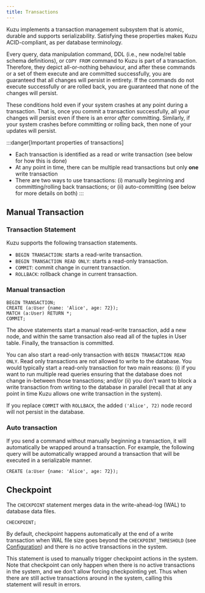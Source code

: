 ```yaml
---
title: Transactions
---
```


Kuzu implements a transaction management subsystem that is atomic, durable and supports serializability.
Satisfying these properties makes Kuzu ACID-compliant, as per database terminology.

Every query, data manipulation command, DDL (i.e., new node/rel table schema definitions), or `COPY FROM` command to Kuzu is part of a transaction. Therefore, they depict all-or-nothing behaviour, and after these commands or a set of them execute and are committed successfully, you are guaranteed that all changes will persist in entirety. If the commands do not execute successfully or are rolled back, you are guaranteed that none of the changes will persist.

These conditions hold even if your system crashes at any point during a transaction. That is, once you commit a transaction successfully, all your changes will persist even if there is an error *after* committing. Similarly, if your system crashes before committing or rolling back, then none of your updates will persist.

:::danger[Important properties of transactions]
- Each transaction is identified as a read or write transaction (see below for how this is done)
- At any point in time, there can be multiple read transactions but only **one** write transaction
- There are two ways to use transactions: (i) manually beginning and committing/rolling back transactions;
or (ii) auto-committing (see below for more details on both)
:::

## Manual Transaction

### Transaction Statement

Kuzu supports the following transaction statements.

- `BEGIN TRANSACTION`: starts a read-write transaction.
- `BEGIN TRANSACTION READ ONLY`: starts a read-only transaction.
- `COMMIT`: commit change in current transaction.
- `ROLLBACK`: rollback change in current transaction.

### Manual transaction
```cypher
BEGIN TRANSACTION;
CREATE (a:User {name: 'Alice', age: 72});
MATCH (a:User) RETURN *;
COMMIT;
```
The above statements start a manual read-write transaction, add a new node, and within the same transaction also read all of the tuples in User table. Finally, the transaction is committed.

You can also start a read-only transaction with `BEGIN TRANSACTION READ ONLY`. Read only transactions are not allowed to write to the database. You would typically start a read-only transaction for two main reasons: (i) if you want to run multiple read queries ensuring that the database does not change in-between those transactions; and/or (ii) you don't want to block a write transaction from writing to the database in parallel (recall that at any point in time Kuzu allows one write transaction in the system).

If you replace `COMMIT` with `ROLLBACK`, the added `('Alice', 72)` node record will not persist in the database.

### Auto transaction
If you send a command without manually beginning a transaction, it will automatically be wrapped around a transaction. For example, the following query will be automatically wrapped around a transaction that will be executed in a serializable manner.

```cypher
CREATE (a:User {name: 'Alice', age: 72});
```

## Checkpoint
The `CHECKPOINT` statement merges data in the write-ahead-log (WAL) to database data files.

```cypher
CHECKPOINT;
```

By default, checkpoint happens automatically at the end of a write transaction when WAL file size goes beyond the `CHECKPOINT_THRESHOLD` (see [Configuration](/cypher/configuration)) and there is no active transactions in the system.

This statement is used to manually trigger checkpoint actions in the system.
Note that checkpoint can only happen when there is no active transactions in the system, and we don't allow forcing checkpointing yet. Thus when there are still active transactions around in the system, calling this statement will result in errors.
